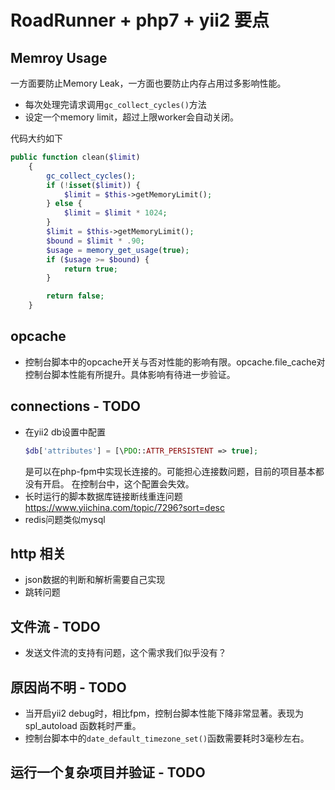 # RoadRunner + php7 + yii2 要点

## Memroy Usage
一方面要防止Memory Leak，一方面也要防止内存占用过多影响性能。

* 每次处理完请求调用`gc_collect_cycles()`方法
* 设定一个memory limit，超过上限worker会自动关闭。

代码大约如下
```php
public function clean($limit)
    {
        gc_collect_cycles();
        if (!isset($limit)) {
            $limit = $this->getMemoryLimit();
        } else {
            $limit = $limit * 1024;
        }
        $limit = $this->getMemoryLimit();
        $bound = $limit * .90;
        $usage = memory_get_usage(true);
        if ($usage >= $bound) {
            return true;
        }

        return false;
    }
```
## opcache
* 控制台脚本中的opcache开关与否对性能的影响有限。opcache.file_cache对控制台脚本性能有所提升。具体影响有待进一步验证。

## connections - TODO
* 在yii2 db设置中配置
    ```php
    $db['attributes'] = [\PDO::ATTR_PERSISTENT => true];
    ```
    是可以在php-fpm中实现长连接的。可能担心连接数问题，目前的项目基本都没有开启。
    在控制台中，这个配置会失效。
* 长时运行的脚本数据库链接断线重连问题 https://www.yiichina.com/topic/7296?sort=desc
* redis问题类似mysql

## http 相关
* json数据的判断和解析需要自己实现
* 跳转问题

## 文件流 - TODO
* 发送文件流的支持有问题，这个需求我们似乎没有？

## 原因尚不明 - TODO
* 当开启yii2 debug时，相比fpm，控制台脚本性能下降非常显著。表现为 spl_autoload 函数耗时严重。
* 控制台脚本中的`date_default_timezone_set()`函数需要耗时3毫秒左右。

## 运行一个复杂项目并验证 - TODO